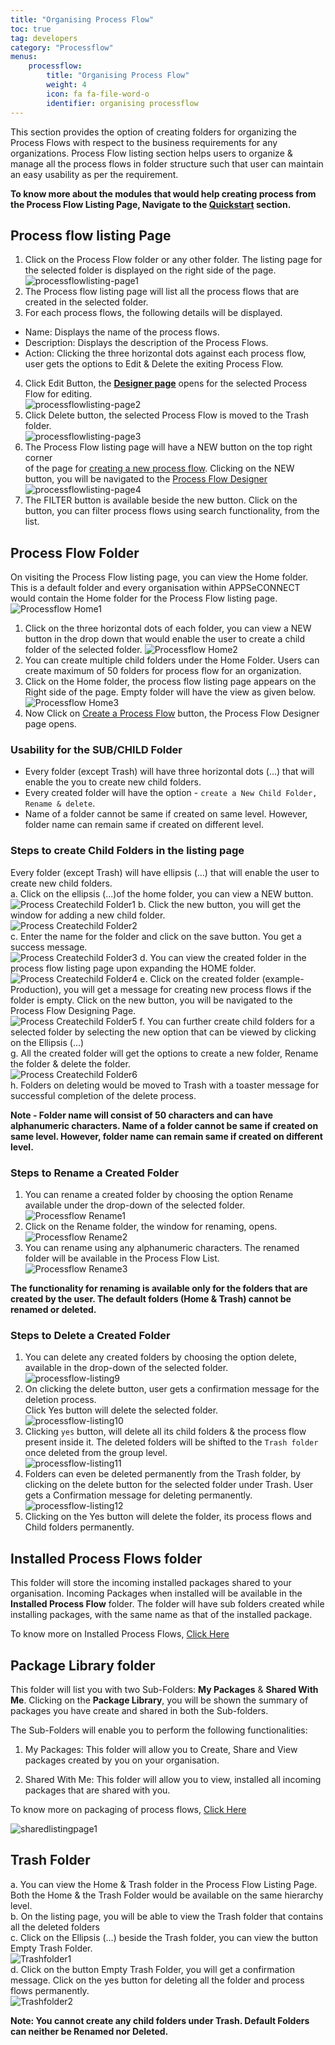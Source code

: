```yaml
---
title: "Organising Process Flow"
toc: true
tag: developers
category: "Processflow"
menus: 
    processflow:
        title: "Organising Process Flow"
        weight: 4
        icon: fa fa-file-word-o
        identifier: organising processflow
---
```


This section provides the option of creating folders for organizing the Process Flows with respect to the business 
requirements for any organizations. Process Flow listing section helps users to organize & manage all the process 
flows in folder structure such that user can maintain an easy usability as per the requirement. 

**To know more about the modules that would help creating process from the Process Flow Listing Page, Navigate to the [Quickstart](/processflow/Quickstart-guide-to-processflow/) section.**

## Process flow listing Page

1. Click on the Process Flow folder or any other folder. The listing page for the selected folder is displayed on the right side of the page.  
![processflowlisting-page1](/staticfiles/processflow/media/processflowlisting-page1.png)    
2. The Process flow listing page will list all the process flows that are created in the selected folder.  
3. For each process flows, the following details will be displayed.  
* Name: Displays the name of the process flows.  
* Description: Displays the description of the Process Flows.   
* Action: Clicking the three horizontal dots against each process flow, user gets the options to Edit & Delete the exiting Process Flow.     
4. Click Edit Button, the **[Designer page](/processflow/designer-processflow/)** opens for the selected Process Flow for editing.   
![processflowlisting-page2](/staticfiles/processflow/media/processflowlisting-page2.png)       
5. Click Delete button, the selected Process Flow is moved to the Trash folder.  
![processflowlisting-page3](/staticfiles/processflow/media/processflowlisting-page3.png)      
6. The Process Flow listing page will have a NEW button on the top right corner  
   of the page for [creating a new process flow](/processflow/creating-processflow/). Clicking on the NEW button, 
   you will be navigated to the [Process Flow Designer](/processflow/designer-processflow/)
![processflowlisting-page4](/staticfiles/processflow/media/processflowlisting-page4.png)   
7. The FILTER button is available beside the new button. Click on the button, you can filter process flows using search functionality, from the list.      

## Process Flow Folder

On visiting the Process Flow listing page, you can view the Home folder. This 
is a default folder and every organisation within APPSeCONNECT would contain the 
Home folder for the Process Flow listing page.
![Processflow Home1](../../staticfiles/processflow/media/processflow-home1.png) 
1. Click on the three horizontal dots of each folder, you can view a NEW button 
in the drop down that would enable the user to create a child folder of the selected folder.
![Processflow Home2](../../staticfiles/processflow/media/processflow-home2.png)
2. You can create multiple child folders under the Home Folder. Users can create maximum
of 50 folders for process flow for an organization.
3. Click on the Home folder, the process flow listing page appears on the 
Right side of  the page. Empty folder will have the view as given below.
![Processflow Home3](../../staticfiles/processflow/media/processflow-home1.png)
4. Now Click on [Create a Process Flow](/processflow/creating-and-designing-processflow/) button, the Process Flow Designer page opens.

### Usability for the SUB/CHILD Folder

* Every folder (except Trash) will have three horizontal dots (...) that will enable the you to create new child folders.
* Every created folder will have the option - `create a New Child Folder, Rename & delete`. 
* Name of a folder cannot be same if created on same level. However, folder name can remain same if created on different level.

### Steps to create Child Folders in the listing page

Every folder (except Trash) will have ellipsis (...) that will enable the user to create new child folders.  
a.	Click on the ellipsis (...)of the home folder, you can view a NEW button.  
![Process Createchild Folder1](../../staticfiles/processflow/media/processflow-home2.png) 
b.	Click the new button, you will get the window for adding a new child folder.   
![Process Createchild Folder2](../../staticfiles/processflow/media/process-createchild-folder2.png)  
c.	Enter the name for the folder and click on the save button. You get  a success message.  
![Process Createchild Folder3](../../staticfiles/processflow/media/process-createchild-folder3.png)
d. You can view the created folder in the process flow listing page upon expanding the HOME folder.  
![Process Createchild Folder4](../../staticfiles/processflow/media/process-createchild-folder4.png) 
e.	Click on the created folder (example- Production), you will get a message for creating new process flows if the folder is empty. 
Click on the new button, you will be navigated to the Process Flow Designing Page.  
![Process Createchild Folder5](../../staticfiles/processflow/media/process-createchild-folder5.png) 
f.	You can further create child folders for a selected folder by selecting the new option that can be viewed by clicking on the Ellipsis (...)  
g.	All the created folder will get the options to create a new folder, Rename the folder & delete the folder.      
![Process Createchild Folder6](../../staticfiles/processflow/media/process-createchild-folder6.png)    
h.	Folders on deleting would be moved to Trash with a toaster message for successful completion of the delete process.   


**Note - Folder name will consist of 50 characters and can have alphanumeric characters. 
Name of a folder cannot be same if created on same level. However, folder name can 
remain same if created on different level.**

### Steps to Rename a Created Folder

1. You can rename a created folder by choosing the option Rename available under
the drop-down of the selected folder.  
![Processflow Rename1](../../staticfiles/processflow/media/processflow-rename1.png)  
2. Click on the Rename folder, the window for renaming, opens.     
![Processflow Rename2](../../staticfiles/processflow/media/processflow-rename2.png) 
3. You can rename using any alphanumeric characters. The renamed folder will 
be available in the Process Flow List.    
![Processflow Rename3](../../staticfiles/processflow/media/processflow-rename3.png)  

**The functionality for renaming is available only for the folders that are created by the user.
The default folders (Home & Trash) cannot be renamed or deleted.**

### Steps to Delete a Created Folder

1) You can delete any created folders by choosing the option delete, available in the 
drop-down of the selected folder.  
![processflow-listing9](/staticfiles/processflow/media/processflow-listing9.png)         
2) On clicking the delete button, user gets a confirmation message for the deletion process.  
Click Yes button will delete the selected folder.  
![processflow-listing10](/staticfiles/processflow/media/processflow-listing10.png)        
3) Clicking `yes` button, will delete all its child folders & the process flow present inside it.
The deleted folders will be shifted to the `Trash folder` once deleted from the group level.  
![processflow-listing11](/staticfiles/processflow/media/processflow-listing11.png)    
4) Folders can even be deleted permanently from the Trash folder, by clicking on the delete button 
for the selected folder under Trash. User gets a Confirmation message for deleting permanently.  
![processflow-listing12](/staticfiles/processflow/media/processflow-listing12.png)     
5) Clicking on the Yes button will delete the folder, its process flows and Child folders permanently.     

## Installed Process Flows folder

This folder will store the incoming installed packages shared to your organisation. Incoming Packages when installed will be available in the **Installed Process Flow** folder.
The folder will have sub folders created while installing packages, with the same name as that of the installed package. 

To know more on Installed Process Flows, [Click Here](/processflow/processflow-package-installation/)

## Package Library folder

This folder will list you with two Sub-Folders: **My Packages** & **Shared With Me**. Clicking on the **Package Library**, you will be shown the summary of packages you have create and shared in both the Sub-folders.

The Sub-Folders will enable you to perform the following functionalities:

1) My Packages: This folder will allow you to Create, Share and View packages created by you on your organisation.

2) Shared With Me: This folder will allow you to view, installed all incoming packages that are shared with you.

To know more on packaging of process flows, [Click Here](/processflow/processflow-packaging-overview/)

![sharedlistingpage1](\staticfiles\processflow\media\sharedlistingpage1.PNG)

## Trash Folder 

a. You can view the Home & Trash folder in the Process Flow Listing Page. Both the Home & the Trash Folder would be available on the same hierarchy level.     
b.	On the listing page, you will be able to view the Trash folder that contains all the deleted folders        
c.	Click on the Ellipsis (...) beside the Trash folder, you  can view the button Empty Trash Folder.     
![Trashfolder1](../../staticfiles/processflow/media/trashfolder1.png)     
d.	Click on the button Empty Trash Folder, you will get a confirmation message. Click on the yes button for deleting all the folder and process flows permanently.  
 ![Trashfolder2](../../staticfiles/processflow/media/trashfolder2.png)

**Note: You cannot create any child folders under Trash. Default Folders can neither be Renamed nor Deleted.** 


